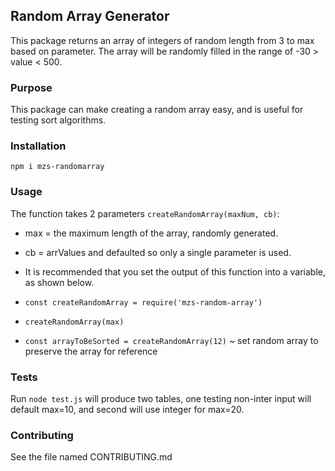 ## Random Array Generator

This package returns an array of integers of random length from 3 to max based on parameter.
The array will be randomly filled in the range of -30 > value < 500.

### Purpose

This package can make creating a random array easy, and is useful for testing sort algorithms.

### Installation

`npm i mzs-randomarray`

### Usage

The function takes 2 parameters `createRandomArray(maxNum, cb)`:

- max = the maximum length of the array, randomly generated.
- cb = arrValues and defaulted so only a single parameter is used.
- It is recommended that you set the output of this function into a variable, as shown below.

- `const createRandomArray = require('mzs-random-array')`
- `createRandomArray(max)`
- `const arrayToBeSorted = createRandomArray(12)` ~ set random array to preserve the array for reference

### Tests

Run `node test.js` will produce two tables, one testing non-inter input will default max=10, and second
will use integer for max=20.

### Contributing

See the file named CONTRIBUTING.md
